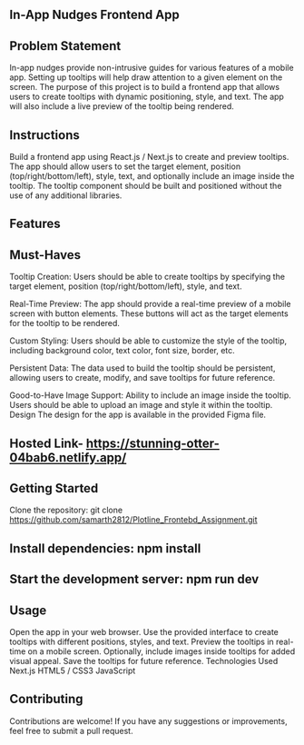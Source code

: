 ## In-App Nudges Frontend App
 ## Problem Statement
In-app nudges provide non-intrusive guides for various features of a mobile app. Setting up tooltips will help draw attention to a given element on the screen. The purpose of this project is to build a frontend app that allows users to create tooltips with dynamic positioning, style, and text. The app will also include a live preview of the tooltip being rendered.

## Instructions
Build a frontend app using React.js / Next.js to create and preview tooltips. The app should allow users to set the target element, position (top/right/bottom/left), style, text, and optionally include an image inside the tooltip. The tooltip component should be built and positioned without the use of any additional libraries.

 ## Features
## Must-Haves
Tooltip Creation: Users should be able to create tooltips by specifying the target element, position (top/right/bottom/left), style, and text.

Real-Time Preview: The app should provide a real-time preview of a mobile screen with button elements. These buttons will act as the target elements for the tooltip to be rendered.

Custom Styling: Users should be able to customize the style of the tooltip, including background color, text color, font size, border, etc.

Persistent Data: The data used to build the tooltip should be persistent, allowing users to create, modify, and save tooltips for future reference.

Good-to-Have
Image Support: Ability to include an image inside the tooltip. Users should be able to upload an image and style it within the tooltip.
Design
The design for the app is available in the provided Figma file.
## Hosted Link- https://stunning-otter-04bab6.netlify.app/
 ## Getting Started
Clone the repository: git clone https://github.com/samarth2812/Plotline_Frontebd_Assignment.git
## Install dependencies: npm install
## Start the development server: npm run dev
## Usage
Open the app in your web browser.
Use the provided interface to create tooltips with different positions, styles, and text.
Preview the tooltips in real-time on a mobile screen.
Optionally, include images inside tooltips for added visual appeal.
Save the tooltips for future reference.
Technologies Used
 Next.js
HTML5 / CSS3
JavaScript
## Contributing
Contributions are welcome! If you have any suggestions or improvements, feel free to submit a pull request.
